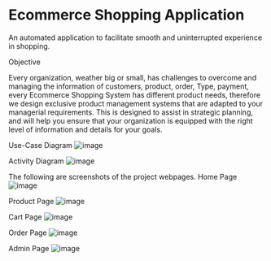 # Ecommerce Shopping Application
An automated application to facilitate smooth and uninterrupted experience in shopping.

Objective

Every organization, weather big or small, has challenges to 
overcome and managing the information of customers, product, order, 
Type, payment, every Ecommerce Shopping System has different product 
needs, therefore we design exclusive product management systems that are 
adapted to your managerial requirements. This is designed to assist in 
strategic planning, and will help you ensure that your organization is 
equipped with the right level of information and details for your goals.

Use-Case Diagram
![image](https://github.com/Shraddha4git/ecommerce/assets/109404381/ca3aa855-8d29-49b0-9be9-2ea99a3ccb3e)

Activity Diagram
![image](https://github.com/Shraddha4git/ecommerce/assets/109404381/ab2b7adb-3dbe-4ea9-9fcc-4328ca27764f)

The following are screenshots of the project webpages. 
Home Page 
![image](https://github.com/Shraddha4git/ecommerce/assets/109404381/09cf02a7-c1da-43e7-a820-87c6a2b11dd7)

Product Page 
![image](https://github.com/Shraddha4git/ecommerce/assets/109404381/bc645061-f825-435f-9ef8-da51faa7b32f)

Cart Page
![image](https://github.com/Shraddha4git/ecommerce/assets/109404381/6e3f6e26-ce41-439e-a017-e0365546ddbb)

Order Page
![image](https://github.com/Shraddha4git/ecommerce/assets/109404381/e7e2d299-734c-4d11-9847-db1cb364035a)

Admin Page 
![image](https://github.com/Shraddha4git/ecommerce/assets/109404381/40caa3d9-fe68-4b37-9bd7-8a26c75f0441)
